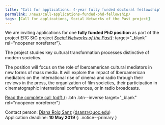 ```yaml
---
title: "Call for applications: 4-year fully funded doctoral fellowship"
permalink: /news/call-applications-funded-phd-fellowship/
tags: [Call for applications, Social Networks of the Past project]
---
```

We are inviting applications for one **fully funded PhD position** as part of the project ERC StG project [*Social Networks of the Past*](/projects/#social-networks-of-the-past-mapping-hispanic-and-lusophone-literary-modernity-1898-1959){: target="_blank" rel="noopener noreferrer"}.  

The project studies key cultural transformation processes distinctive of modern societies.

The position will focus on the role of Iberoamerican cultural mediators in new forms of mass media. It will explore the impact of Iberoamerican mediators on the international rise of cinema and radio through their reviews in the press, the organization of film societies, their participation in cinematographic international conferences, or in radio broadcasts.


[Read the complete call (pdf).](/assets/docs/call-phd_cinema_and_radio_eng.pdf){: .btn .btn--inverse target="_blank" rel="noopener noreferrer"}

Contact person: [Diana Roig Sanz](/team/researchers/diana-roig/) (dsanzr@uoc.edu)  
Application deadline: **10 May 2019**
{: .notice--primary }
